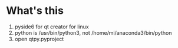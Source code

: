 # What's this

1. pyside6 for qt creator for linux
2. python is /usr/bin/python3, not /home/mi/anaconda3/bin/python
3. open qtpy.pyproject
